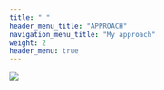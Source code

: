 ```yaml
---
title: " "
header_menu_title: "APPROACH"
navigation_menu_title: "My approach"
weight: 2
header_menu: true
---
```


![](../images/cover-image.png)

<!-- I am dedicated to guiding clients through the **overwhelming maze of information** and helping them **find practical solutions that work for them**. My approach involves providing motivation
and supporting the adoption of a new and sustainable lifestyle, one step at a time.
<br>

**A personalized eating plan** and a **list of good foods** and a list of bad foods - adapted to your preferences. With **weekly support and motivation**.
<br>

I **collaborate** with and refer to **specialist doctors** and other **health care workers** in cases of hormone imbalances and other more serious conditions. -->


<!-- ![Let us get started on a clean slate](images/woman-pouring-juice-on-glass-3184192.jpg)

Want to learn more about my services? See [dedicated page](services) with more details. -->